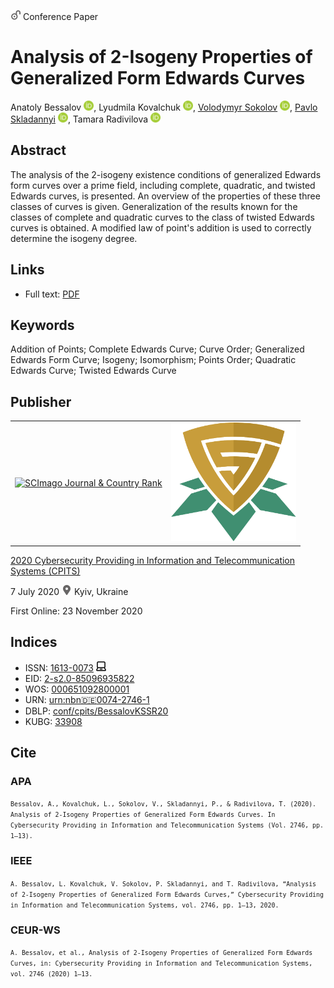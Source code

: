 <img src="/icons/unlock.svg" width="16" height="16"> Conference Paper

# Analysis of 2-Isogeny Properties of Generalized Form Edwards Curves

Anatoly Bessalov <a href="https://orcid.org/0000-0002-6967-5001" target="_blank"><img src="/icons/orcid.svg" width="16" height="16"></a>,
Lyudmila Kovalchuk <a href="https://orcid.org/0000-0003-2874-7950" target="_blank"><img src="/icons/orcid.svg" width="16" height="16"></a>,
<a href="https://volodymyr-sokolov.github.io/">Volodymyr Sokolov</a> <a href="https://orcid.org/0000-0002-9349-7946" target="_blank"><img src="/icons/orcid.svg" width="16" height="16"></a>,
<a href="/">Pavlo Skladannyi</a> <a href="https://orcid.org/0000-0002-7775-6039" target="_blank"><img src="/icons/orcid.svg" width="16" height="16"></a>,
Tamara Radivilova <a href="https://orcid.org/0000-0001-5975-0269" target="_blank"><img src="/icons/orcid.svg" width="16" height="16"></a>

## Abstract

The analysis of the 2-isogeny existence conditions of generalized Edwards form curves over a prime field, including complete, quadratic, and twisted Edwards curves, is presented. An overview of the properties of these three classes of curves is given. Generalization of the results known for the classes of complete and quadratic curves to the class of twisted Edwards curves is obtained. A modified law of point's addition is used to correctly determine the isogeny degree.

## Links

* Full text: [PDF](http://ceur-ws.org/Vol-2746/paper1.pdf)

## Keywords

Addition of Points; Complete Edwards Curve; Curve Order; Generalized Edwards Form Curve; Isogeny; Isomorphism; Points Order; Quadratic Edwards Curve; Twisted Edwards Curve

## Publisher

<table>
<tr>
<td>
<a href="https://www.scimagojr.com/journalsearch.php?q=21100218356&amp;tip=sid&amp;exact=no" title="SCImago Journal &amp; Country Rank"><img border="0" src="https://www.scimagojr.com/journal_img.php?id=21100218356" alt="SCImago Journal &amp; Country Rank"  /></a>
</td>
<td style="text-align: left;">
<a href="https://cpits.kubg.edu.ua/"><img src="/icons/cpits.svg" width="200"></a>
</td>
</tr>
</table>

[2020 Cybersecurity Providing in Information and Telecommunication Systems (CPITS)](https://ceur-ws.org/Vol-2746/)

7 July 2020 <img src="/icons/location-pin.svg" width="16" height="16"> Kyiv, Ukraine

First Online: 23 November 2020

## Indices

* ISSN: [1613-0073](https://portal.issn.org/resource/ISSN/1613-0073) <img src="/icons/online.svg" width="16" height="16">
* EID: [2-s2.0-85096935822](http://www.scopus.com/record/display.url?origin=inward&eid=2-s2.0-85096935822)
* WOS: [000651092800001](https://www.webofscience.com/wos/woscc/full-record/WOS:000651092800001)
* URN: [urn:nbn:de:0074-2746-1](https://nbn-resolving.org/xml/urn:nbn:de:0074-2746-1)
* DBLP: [conf/cpits/BessalovKSSR20](https://dblp.org/rec/conf/cpits/BessalovKSSR20)
* KUBG: [33908](http://elibrary.kubg.edu.ua/id/eprint/33908/)

## Cite

### APA

<small>`Bessalov, A., Kovalchuk, L., Sokolov, V., Skladannyi, P., & Radivilova, T. (2020). Analysis of 2-Isogeny Properties of Generalized Form Edwards Curves. In Cybersecurity Providing in Information and Telecommunication Systems (Vol. 2746, pp. 1–13).`</small>

### IEEE

<small>`A. Bessalov, L. Kovalchuk, V. Sokolov, P. Skladannyi, and T. Radivilova, “Analysis of 2-Isogeny Properties of Generalized Form Edwards Curves,” Cybersecurity Providing in Information and Telecommunication Systems, vol. 2746, pp. 1–13, 2020.`</small>

### CEUR-WS

<small>`A. Bessalov, et al., Analysis of 2-Isogeny Properties of Generalized Form Edwards Curves, in: Cybersecurity Providing in Information and Telecommunication Systems, vol. 2746 (2020) 1–13.`</small>